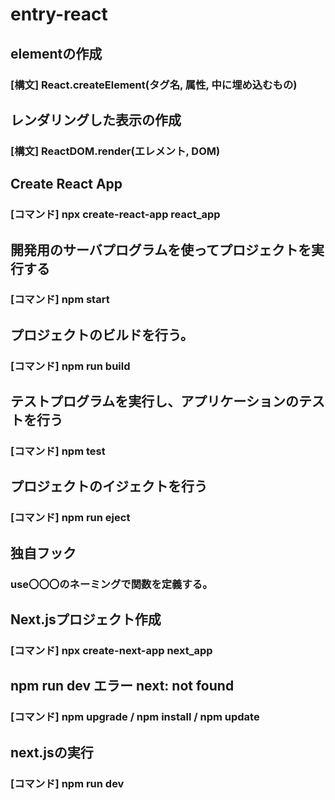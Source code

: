 # entry-react

## elementの作成
### [構文] React.createElement(タグ名, 属性, 中に埋め込むもの)

## レンダリングした表示の作成
### [構文] ReactDOM.render(エレメント, DOM)

## Create React App
### [コマンド] npx create-react-app react_app

## 開発用のサーバプログラムを使ってプロジェクトを実行する
### [コマンド] npm start

## プロジェクトのビルドを行う。
### [コマンド] npm run build

## テストプログラムを実行し、アプリケーションのテストを行う
### [コマンド] npm test

## プロジェクトのイジェクトを行う
### [コマンド] npm run eject

## 独自フック
### use〇〇〇のネーミングで関数を定義する。

## Next.jsプロジェクト作成
### [コマンド] npx create-next-app next_app

## npm run dev エラー next: not found
### [コマンド] npm upgrade / npm install / npm update

## next.jsの実行
### [コマンド] npm run dev